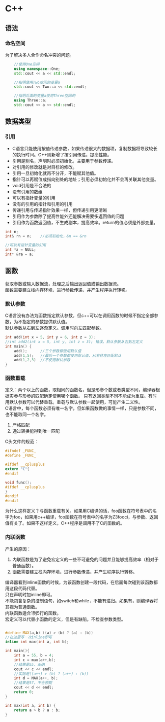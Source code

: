 # C++
## 语法
### 命名空间
为了解决多人合作命名冲突的问题。  
```C++
    //使用One空间
    using namespace::One;
    std::cout << a << std::endl;

    //指明使用Two空间的变量a
    std::cout << Two::a << std::endl;

    //指明后面的变量a使用Three空间的
    using Three::a;
    std::cout << a << std::endl;
```

## 数据类型
### 引用
* C语言只能使用按值传递参数，如果传递很大的数据项，复制数据将导致较长的执行时间。C++则新增了按引用传递，提高性能。  
* 引用是别名，声明时必须初始化，主要用于参数传递。  
* 对引用的修改就是对目标的修改。
* 引用一旦初始化就再不分开，不能赋其他值。
* 指针可以再赋值成指向别处的地址；引用必须初始化并不会再关联其他变量。
* void引用是不合法的
* 没有引用的数组
* 可以有指针变量的引用
* 没有的引用的指针和引用的引用
* 传递引用与传递指针效果一样，但传递引用更清晰
* 引用作为参数除了提高性能外还能解决需要多返回值的问题  
* 引用作为函数返回值，不生成副本，提高效率。return的值必须是外部变量。  
```C++
int n;
int& rn = n;    //必须初始化，&n == &rn

//可以有指针变量的引用
int *a = NULL;
int* &ra = a;

```

## 函数
获取参数或输入数据流，处理之后输出返回值或输出数据流。  
函数需要建立栈内存环境，进行参数传递，并产生程序执行转移。  
### 默认参数
C语言没有办法为函数指定默认参数，但c++可以在调用函数的时候不指定全部参数，为不指定的参数提供默认值。  
默认参数从右到左逐渐定义。调用时向左匹配参数。

```c++
int add(int x = 5, int y = 6, int z = 3);
//int add2(int x = 5, int y, int z = 3); 错误，默认参数从右到左定义
int main() {
    add();      //三个参数都使用默认值
    add(1,5);   //最后一个参数都使用默认值，从右往左匹配默认
    add(1,2,3)  //不使用默认参数
}
```

### 函数重载
定义：两个以上的函数，取相同的函数名，但是形参个数或者类型不同，编译器根据实参与形参的匹配确定使用哪个函数。
只有返回类型不同不能成为重载。有时用默认参数可以代替重载。重载与默认参数一起使用，可能产生二义性。    
C语言中，每个函数必须有唯一名字。但如果函数做的事情一样，只是参数不同，也不能取同一个名字。  

1. 严格匹配  
2. 通过转换能得到唯一匹配  

C头文件的规范： 
```C
#ifndef _FUNC_
#define _FUNC_

#ifdef __cplusplus
extern "C"{
#endif

void func();
#ifdef __cplusplus
}
#endif
#endif
```
为什么这样定义？与函数重载有关。如果用C编译的话，foo函数在符号表中的名字为foo，如果用c++编译，foo函数在符号表中的名字为Z3fooci，与参数、返回值有关了。如果不这样定义，C++程序是调用不了C的函数的。  


### 内联函数
产生的原因：  
1. 内联函数是为了避免宏定义的一些不可避免的问题并且能够提高效率（相对于普通函数）。  
2. 函数需要建立栈内存环境，进行参数传递，并产生程序执行转移。  

编译器看到inline函数的时候，为该函数创建一段代码，在后面每次碰到该函数都用这段代码代替。  
只在声明时加inline即可。  
不能包含复杂的控制语句，如switch和while，不能有递归。如果有，则编译器将其视为普通函数。  
内联函数适合1到5行的函数。  
宏定义可以代替小函数的定义，但是有缺陷，不检查参数类型。  

```C++

#define MAX(a,b) ((a) > (b) ? (a) : (b))
//在这里写一次inline即可
inline int max(int a, int b);

int main(){
    int a = 55, b = 4;
    int c = max(a++,b);
    //结果是55，正确
    cout << c << endl;
    //实际是((a++) > (b) ? (a++) : (b))
    int d = MAX(a++, b);
    //结果是57，不合预期
    cout << d << endl;
    return 0;
}

int max(int a, int b) {
    return a > b ? a : b;
}
```


